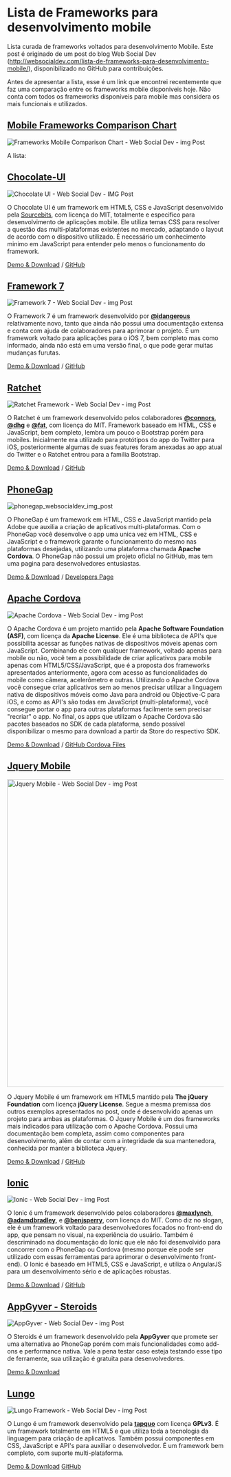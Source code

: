 Lista de Frameworks para desenvolvimento mobile
===============================================

Lista curada de frameworks voltados para desenvolvimento Mobile.
Este post é originado de um post do blog Web Social Dev (http://websocialdev.com/lista-de-frameworks-para-desenvolvimento-mobile/), disponibilizado no GitHub para contribuições.

Antes de apresentar a lista, esse é um link que encontrei recentemente que faz uma comparação entre os frameworks mobile disponiveis hoje. Não conta com todos os frameworks disponíveis para mobile mas considera os mais funcionais e utilizados.

<h2><a href="http://mobile-frameworks-comparison-chart.com/">Mobile Frameworks Comparison Chart</a></h2>

<img src="http://websocialdev.com/wp-content/uploads/2014/04/frameworksmobilecomparison_websocialdev_img_post.png" alt="Frameworks Mobile Comparison Chart - Web Social Dev - img Post" class="alignnone size-full wp-image-1410" />

A lista:

<h2><a href="http://chocolatechip-ui.com/">Chocolate-UI</a></h2>

<img src="http://websocialdev.com/wp-content/uploads/2014/04/chocolateui_websocialdev_img_post.png" alt="Chocolate UI - Web Social Dev - IMG Post" class="alignnone size-full wp-image-1375" />

O Chocolate UI é um framework em HTML5, CSS e JavaScript desenvolvido pela <a href="http://www.sourcebits.com/">Sourcebits</a>, com licença do MIT, totalmente e especifico para desenvolvimento de aplicações mobile. Ele utiliza temas CSS para resolver a questão das multi-plataformas existentes no mercado, adaptando o layout de acordo com o dispositivo utilizado. É necessário um conhecimento minimo em JavaScript para entender pelo menos o funcionamento do framework.

<a href="http://chocolatechip-ui.com/" class="button">Demo & Download</a> / <a href="https://github.com/sourcebitsllc/chocolatechip-ui" class="button">GitHub</a>

<h2><a href="http://www.idangero.us/framework7">Framework 7</a></h2>

<img src="http://websocialdev.com/wp-content/uploads/2014/04/framework7_websocialdev_img_post.png" alt="Framework 7 - Web Social Dev - img Post" class="alignnone size-full wp-image-1386" />

O Framework 7 é um framework desenvolvido por <a href="http://twitter.com/idangerous"><strong>@idangerous</strong></a> relativamente novo, tanto que ainda não possui uma documentação extensa e conta com ajuda de colaboradores para aprimorar o projeto. É um framework voltado para aplicações para o iOS 7, bem completo mas como informado, ainda não está em uma versão final, o que pode gerar muitas mudanças furutas.

<a href="http://www.idangero.us/framework7" class="button">Demo & Download</a> / <a href="https://github.com/nolimits4web/framework7/" class="button">GitHub</a>

<h2><a href="http://goratchet.com/">Ratchet</a></h2>

<img src="http://websocialdev.com/wp-content/uploads/2014/04/ratchetframework_websocialdev_img_post.png" alt="Ratchet Framework - Web Social Dev - img Post" class="alignnone size-full wp-image-1388" />

O Ratchet é um framework desenvolvido pelos colaboradores <a href="https://twitter.com/connors"><strong>@connors</strong></a>, <a href="https://twitter.com/dhg"><strong>@dhg</strong></a> e <a href="https://twitter.com/fat"><strong>@fat</strong></a>, com licença do MIT. Framework baseado em HTML, CSS e JavaScript, bem completo, lembra um pouco o Bootstrap porém para mobiles. Inicialmente era utilizado para protótipos do app do Twitter para iOS, posteriormente algumas de suas features foram anexadas ao app atual do Twitter e o Ratchet entrou para a familia Bootstrap.

<a href="http://goratchet.com/" class="button">Demo & Download</a> / <a href="https://github.com/twbs/ratchet" class="button">GitHub</a>

<h2><a href="http://phonegap.com/">PhoneGap</a></h2>

<img src="http://websocialdev.com/wp-content/uploads/2014/04/phonegap_websocialdev_img_post.png" alt="phonegap_websocialdev_img_post" class="alignnone size-full wp-image-1394" />

O PhoneGap é um framework em HTML, CSS e JavaScript mantido pela Adobe que auxilia a criação de aplicativos multi-plataformas. Com o PhoneGap você desenvolve o app uma unica vez em HTML, CSS e JavaScript e o framework garante o funcionamento do mesmo nas plataformas desejadas, utilizando uma plataforma chamada <strong>Apache Cordova</strong>. O PhoneGap não possui um projeto oficial no GitHub, mas tem uma pagina para desenvolvedores entusiastas.

<a href="http://phonegap.com/" class="button">Demo & Download</a> / <a href="http://people.phonegap.com/" class="button">Developers Page</a>

<h2><a href="https://cordova.apache.org">Apache Cordova</a></h2>

<img src="http://websocialdev.com/wp-content/uploads/2014/04/apachecordova_websocialdev_img_post.png" alt="Apache Cordova - Web Social Dev - img Post" class="alignnone size-full wp-image-1397" />

O Apache Cordova é um projeto mantido pela <strong>Apache Software Foundation (ASF)</strong>, com licença da <strong>Apache License</strong>. Ele é uma biblioteca de API's que possibilita acessar as funções nativas de dispositivos móveis apenas com JavaScript. Combinando ele com qualquer framework, voltado apenas para mobile ou não, você tem a possibilidade de criar aplicativos para mobile apenas com HTML5/CSS/JavaScript, que é a proposta dos frameworks apresentados anteriormente, agora com acesso as funcionalidades do mobile como câmera, acelerômetro e outras. Utilizando o Apache Cordova você consegue criar aplicativos sem ao menos precisar utilizar a linguagem nativa de dispositivos móveis como Java para android ou Objective-C para iOS, e como as API's são todas em JavaScript (multi-plataforma), você consegue portar o app para outras plataformas facilmente sem precisar "recriar" o app. No final, os apps que utilizam o Apache Cordova são pacotes baseados no SDK de cada plataforma, sendo possível disponibilizar o mesmo para download a partir da Store do respectivo SDK.

<a href="https://cordova.apache.org/" class="button">Demo & Download</a> / <a href="https://github.com/apache?query=cordova" class="button">GitHub Cordova Files</a>

<h2><a href="http://jquerymobile.com/">Jquery Mobile</a></h2>

<img src="http://websocialdev.com/wp-content/uploads/2014/04/jquerymobile_websocialdev_img_post.png" alt="Jquery Mobile - Web Social Dev - img Post" width="1308" height="714" class="alignnone size-full wp-image-1408" />

O Jquery Mobile é um framework em HTML5 mantido pela <strong>The jQuery Foundation</strong> com licença <strong>jQuery License</strong>. Segue a mesma premissa dos outros exemplos apresentados no post, onde é desenvolvido apenas um projeto para ambas as plataformas. O Jquery Mobile é um dos frameworks mais indicados para utilização com o Apache Cordova. Possui uma documentação bem completa, assim como componentes para desenvolvimento, além de contar com a integridade da sua mantenedora, conhecida por manter a biblioteca Jquery.

<a href="http://jquerymobile.com/" class="button">Demo & Download</a> / <a href="https://github.com/jquery/jquery-mobile" class="button">GitHub</a>

<h2><a href="http://ionicframework.com/">Ionic</a></h2>

<img src="http://websocialdev.com/wp-content/uploads/2014/04/ionicframework_websocialdev_img_post.png" alt="Ionic - Web Social Dev - img Post" class="alignnone size-full wp-image-1391" />

O Ionic é um framework desenvolvido pelos colaboradores <a href="https://twitter.com/maxlynch"><strong>@maxlynch</strong></a>, <a href="https://twitter.com/adamdbradley"><strong>@adamdbradley</strong></a>, e <a href="https://twitter.com/benjsperry"><strong>@benjsperry</strong></a>, com licença do MIT. Como diz no slogan, ele é um framework voltado para desenvolvedores focados no front-end do app, que pensam no visual, na experiência do usuário. Também é descriminado na documentação do Ionic que ele não foi desenvolvido para concorrer com o PhoneGap ou Cordova (mesmo porque ele pode ser utilizado com essas ferramentas para aprimorar o desenvolvimento front-end). O Ionic é baseado em HTML5, CSS e JavaScript, e utiliza o AngularJS para um desenvolvimento sério e de aplicações robustas.

<a href="http://ionicframework.com/" class="button">Demo & Download</a> / <a href="https://github.com/driftyco/ionic" class="button">GitHub</a>

<h2><a href="http://www.appgyver.com/">AppGyver - Steroids</a></h2>

<img src="http://websocialdev.com/wp-content/uploads/2014/04/appgyver_websocialdev_img_post.png" alt="AppGyver - Web Social Dev - img Post" class="alignnone size-full wp-image-1472" />

O Steroids é um framework desenvolvido pela <strong>AppGyver</strong> que promete ser uma alternativa ao PhoneGap porém com mais funcionalidades como add-ons e performance nativa. Vale a pena testar caso esteja testando esse tipo de ferramente, sua utilização é gratuita para desenvolvedores.

<a href="http://www.appgyver.com/">Demo & Download</a>

<h2><a href="http://lungo.tapquo.com/">Lungo</a></h2>

<img src="http://websocialdev.com/wp-content/uploads/2014/04/lungoframework_websocialdev_img_post.png" alt="Lungo Framework - Web Social Dev - img Post" class="alignnone size-full wp-image-1481" />

O Lungo é um framework desenvolvido pela <a href="http://tapquo.com/"><strong>tapquo</strong></a> com licença <strong>GPLv3</strong>. É um framework totalmente em HTML5 e que utiliza toda a tecnologia da linguagem para criação de aplicativos. Também possui componentes em CSS, JavaScript e API's para auxiliar o desenvolvedor. É um framework bem completo, com suporte multi-plataforma.

<a href="http://lungo.tapquo.com/" class="button">Demo & Download</a> <a href="https://github.com/tapquo/Lungo.js" class="button">GitHub</a>
